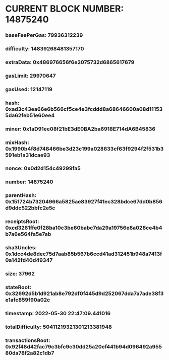 # CURRENT BLOCK NUMBER: 14875240

### baseFeePerGas: 79936312239
### difficulty: 14839268481357170
### extraData: 0x486976656f6e2075732d6865617679
### gasLimit: 29970647
### gasUsed: 12147119
### hash: 0xad3c43ea66e6b566cf5ce4e3fcddd8a68646600a08d111535da62feb51e60ee4
### miner: 0x1aD91ee08f21bE3dE0BA2ba6918E714dA6B45836
### mixHash: 0x1990b4f8d748466be3d23c199a028633cf63f9294f2f531b3591eb1a31dcae93
### nonce: 0x0d2d154c49299fa5
### number: 14875240
### parentHash: 0x151724b73204966a5825ae83927f41ec328bdce67dd0b856d9ddc522bbfc2e5c
### receiptsRoot: 0xcd3261ffe0f28ba10c3be60babc7da29a19756e8a028ce4b4b7a6e564fa5e7ab
### sha3Uncles: 0x1dcc4de8dec75d7aab85b567b6ccd41ad312451b948a7413f0a142fd40d49347
### size: 37962
### stateRoot: 0x32692d5b1d921ab8e792df0f445d9d252067dda7a7ade38f3e1afc859f90a02c
### timestamp: 2022-05-30 22:47:09.441016
### totalDifficulty: 50411219321301213381948
### transactionsRoot: 0x92f48d42fac79c3bfc9c30dd25a20ef441b94d096492a95580da78f2a82c1db7
